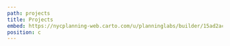 ```yaml
---
path: projects
title: Projects
embed: https://nycplanning-web.carto.com/u/planninglabs/builder/15ad2ac2-020b-45cf-926b-b8ff3cbecf6c/embed
position: c
---
```

